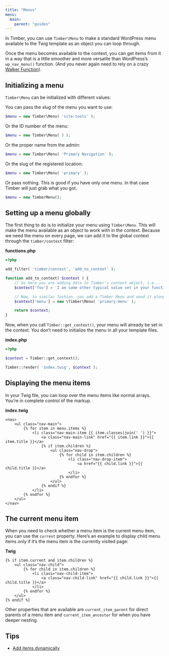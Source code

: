 ```yaml
---
title: "Menus"
menu:
  main:
    parent: "guides"
---
```


In Timber, you can use `Timber\Menu` to make a standard WordPress menu available to the Twig template as an object you can loop through.

Once the menu becomes available to the context, you can get items from it in a way that is a little smoother and more versatile than WordPress’s `wp_nav_menu()` function. (And you never again need to rely on a crazy [Walker Function](https://codex.wordpress.org/Class_Reference/Walker)).

## Initializing a menu

`Timber\Menu` can be initialized with different values:

You can pass the slug of the menu you want to use:

```php
$menu = new Timber\Menu( 'site-tools' );
```

Or the ID number of the menu:

```php
$menu = new Timber\Menu( 3 );
```

Or the proper name from the admin:

```php
$menu = new Timber\Menu( 'Primary Navigation' );
```

Or the slug of the registered location:

```php
$menu = new Timber\Menu( 'primary' );
```

Or pass nothing. This is good if you have only one menu. In that case Timber will just grab what you got.

```php
$menu = new TimberMenu();
```

## Setting up a menu globally

The first thing to do is to initialize your menu using `Timber\Menu`. This will make the menu available as an object to work with in the context. Because we need the menu on every page, we can add it to the global context through the `timber/context` filter:

**functions.php**

```php
<?php

add_filter( 'timber/context', 'add_to_context' );

function add_to_context( $context ) {
    // So here you are adding data to Timber's context object, i.e...
    $context['foo'] = 'I am some other typical value set in your functions.php file, unrelated to the menu';

    // Now, in similar fashion, you add a Timber Menu and send it along to the context.
    $context['menu'] = new \Timber\Menu( 'primary-menu' );

    return $context;
}
```

Now, when you call `Timber::get_context()`, your menu will already be set in the context. You don’t need to initialize the menu in all your template files.

**index.php**

```php
<?php

$context = Timber::get_context();

Timber::render( 'index.twig', $context );
```

## Displaying the menu items

In your Twig file, you can loop over the menu items like normal arrays. You’re in complete control of the markup.

**index.twig**

```twig
<nav>
    <ul class="nav-main">
        {% for item in menu.items %}
            <li class="nav-main-item {{ item.classes|join(' ') }}">
                <a class="nav-main-link" href="{{ item.link }}">{{ item.title }}</a>
                {% if item.children %}
                    <ul class="nav-drop">
                        {% for child in item.children %}
                            <li class="nav-drop-item">
                                <a href="{{ child.link }}">{{ child.title }}</a>
                            </li>
                        {% endfor %}
                    </ul>
                {% endif %}
            </li>
        {% endfor %}
    </ul>
</nav>
```

## The current menu item

When you need to check whether a menu item is the current menu item, you can use the `current` property.
Here’s an example to display child menu items only if it’s the menu item is the currently visited page:

**Twig**

```twig
{% if item.current and item.children %}
    <ul class="nav-child">
        {% for child in item.children %}
            <li class="nav-child-item">
                <a class="nav-child-link" href="{{ child.link }}">{{ child.title }}</a>
            </li>
        {% endfor %}
    </ul>
{% endif %}
```

Other properties that are available are `current_item_parent` for direct parents of a menu item and `current_item_ancestor` for when you have deeper nesting.

## Tips

- [Add items dynamically](https://github.com/jarednova/timber/issues/200)
